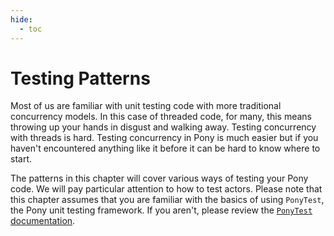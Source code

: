 ```yaml
---
hide:
  - toc
---
```


# Testing Patterns

Most of us are familiar with unit testing code with more traditional concurrency models. In this case of threaded code, for many, this means throwing up your hands in disgust and walking away. Testing concurrency with threads is hard. Testing concurrency in Pony is much easier but if you haven't encountered anything like it before it can be hard to know where to start.

The patterns in this chapter will cover various ways of testing your Pony code. We will pay particular attention to how to test actors. Please note that this chapter assumes that you are familiar with the basics of using `PonyTest`, the Pony unit testing framework. If you aren't, please review the [`PonyTest` documentation](http://stdlib.ponylang.io/pony_test--index/).
